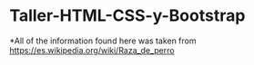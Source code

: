 # Taller-HTML-CSS-y-Bootstrap

*All of the information found here was taken from https://es.wikipedia.org/wiki/Raza_de_perro
